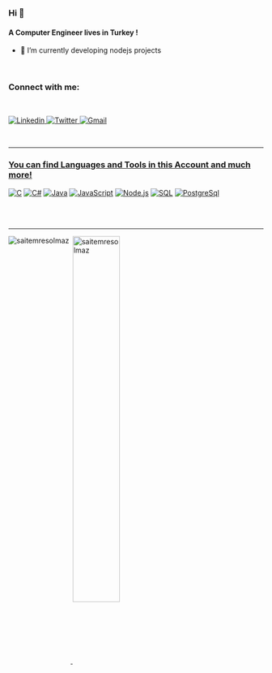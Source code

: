
### Hi 👋
#### A Computer Engineer lives in Turkey !


- 🔭  I’m currently developing nodejs projects

<br>

 ### Connect with me:
<br>
<!-- Social icons section -->
  <p align="left">
        <!-- Linkedin -->
        <a href="https://www.linkedin.com/in/emresolmaz/" target="_blank"><img alt="Linkedin"src="https://img.shields.io/badge/-Linkedin-0A66C2?logo=Linkedin&logoColor=white">
        </a>
	 <!-- Twitter -->
        <a href="https://twitter.com/saitemresolmaz" target="_blank"><img alt="Twitter" src="https://img.shields.io/badge/Twitter-1DA1F2?logo=twitter&logoColor=white">
	<!-- Gmail -->
        <a href="mailto:emre.solmaz106@gmail.com" target="_blank"><img alt="Gmail" src="https://img.shields.io/badge/-Gmail-EA4335&logo=Gmail&logoColor=white">
    </p>
<br/>

---
### You can find Languages and Tools in this Account and much more!

<p>
    <a href="#"><img alt="C" src="https://img.shields.io/badge/C-00599C?logo=c&logoColor=white"></a>
    <a href="#"><img alt="C#" src="https://custom-icon-badges.herokuapp.com/badge/C%23-68217A.svg?logo=cs2&logoColor=white"></a>
    <a href="#"><img alt="Java" src ="https://img.shields.io/badge/Java-ED8B00?logo=java&logoColor=white"></a>  
    <a href="#"><img alt="JavaScript" src="https://img.shields.io/badge/JavaScript-F7DF1E.svg?logo=javascript&logoColor=black"></a>
    <a href="#"><img alt="Node.js" src="https://img.shields.io/badge/Node.js-43853D.svg?logo=node.js&logoColor=white"></a>
    <a href="#"><img alt="SQL" src="https://custom-icon-badges.herokuapp.com/badge/SQL-025E8C.svg?logo=database&logoColor=white"></a>
    <a href="#"><img alt ="PostgreSql" src ="https://img.shields.io/badge/-PostgreSQL-white?logo=postgresql">  
</p>

<br />
<br />

---
<p><img align="left" src="https://github-readme-stats.vercel.app/api/top-langs?username=saitemresolmaz&show_icons=true&locale=en&layout=compact" alt="saitemresolmaz" /></p>
<p>&nbsp;<img align="center" src="https://github-readme-stats.vercel.app/api?username=saitemresolmaz&show_icons=true&locale=en" alt="saitemresolmaz" width="43%" /></p><br />
<br />
	
